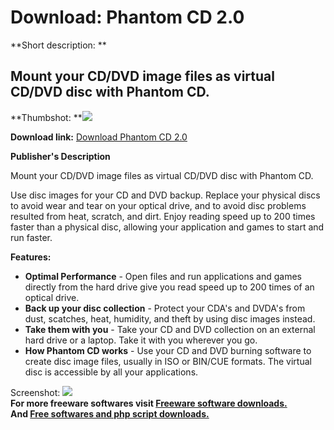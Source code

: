 # Download: Phantom CD 2.0

**Short description: **

## Mount your CD/DVD image files as virtual CD/DVD disc with Phantom CD.

  
**Thumbshot: **![](http://www.freewarefiles.com/screenshot/phantomcd_md.gif)   
  
**Download link:** [Download Phantom CD 2.0](http://freesoftwares.boysofts.com/Phantom-CD_program_41174.html)  
  

**Publisher's Description**  
  

Mount your CD/DVD image files as virtual CD/DVD disc with Phantom CD.

Use disc images for your CD and DVD backup. Replace your physical discs to
avoid wear and tear on your optical drive, and to avoid disc problems resulted
from heat, scratch, and dirt. Enjoy reading speed up to 200 times faster than
a physical disc, allowing your application and games to start and run faster.

**Features:**

  * **Optimal Performance** \- Open files and run applications and games directly from the hard drive give you read speed up to 200 times of an optical drive. 
  * **Back up your disc collection** \- Protect your CDA's and DVDA's from dust, scatches, heat, humidity, and theft by using disc images instead. 
  * **Take them with you** \- Take your CD and DVD collection on an external hard drive or a laptop. Take it with you wherever you go. 
  * **How Phantom CD works** \- Use your CD and DVD burning software to create disc image files, usually in ISO or BIN/CUE formats. The virtual disc is accessible by all your applications. 

  
  
Screenshot: ![](http://www.freewarefiles.com/screenshot/phantomcd.gif)  
**For more freeware softwares visit [Freeware software downloads.](http://freesoftwares.boysofts.com/)**   
**And [Free softwares and php script downloads.](http://www.boysofts.com/)**

